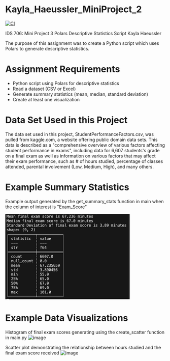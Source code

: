 # Kayla_Haeussler_MiniProject_2

[![CI](https://github.com/khaeuss808/Kayla_Haeussler_MiniProject_3/actions/workflows/hello.yml/badge.svg)](https://github.com/khaeuss808/Kayla_Haeussler_MiniProject_3/actions/workflows/hello.yml)

IDS 706: Mini Project 3
Polars Descriptive Statistics Script
Kayla Haeussler

The purpose of this assignment was to create a Python script which uses Polars to generate descriptive statistics.


# Assignment Requirements
- Python script using Polars for descriptive statistics
- Read a dataset (CSV or Excel)
- Generate summary statistics (mean, median, standard deviation)
- Create at least one visualization

# Data Set Used in this Project
The data set used in this project, StudentPerformanceFactors.csv, was pulled from kaggle.com, a website offering public domain data sets. This data is described as a "comprehensive overview of various factors affecting student performance in exams", including data for 6,607 students's grade on a final exam as well as information on various factors that may affect their exam performance, such as # of hours studied, percentage of classes attended, parental involvement (Low, Medium, High), and many others.

# Example Summary Statistics
Example output generated by the get_summary_stats function in main when the column of interest is "Exam_Score"

![image](OutputPhotos/SummStatsPolarsOutput.png)
# Example Data Visualizations
Histogram of final exam scores generating using the create_scatter function in main.py
![image](https://github.com/user-attachments/assets/d6db7e62-b8dc-40ee-836a-d8da33178115)

Scatter plot demonstrating the relationship between hours studied and the final exam score received
![image](https://github.com/user-attachments/assets/0f2a5520-91f0-493c-ab3f-0a6c9039799a)
